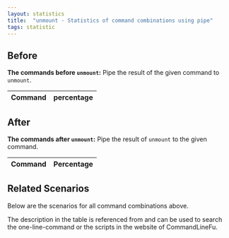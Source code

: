 ```yaml
---
layout: statistics
title:  "unmount - Statistics of command combinations using pipe"
tags: statistic
---
```


## Before

__The commands before `unmount`:__ Pipe the result of the given command to `unmount`.

| Command | percentage |
|--------|--------|



## After

__The commands after `unmount`:__ Pipe the result of `unmount` to the given command.

| Command | Percentage | 
|-------|--------|



## Related Scenarios

Below are the scenarios for all command combinations above.

The description in the table is referenced from and can be used to search the one-line-command or the scripts in the website of CommandLineFu.




